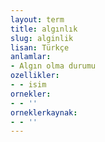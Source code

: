 ```yaml
---
layout: term
title: algınlık
slug: alginlik
lisan: Türkçe
anlamlar:
- Algın olma durumu
ozellikler:
- - isim
ornekler:
- - ''
orneklerkaynak:
- - ''
---
```

